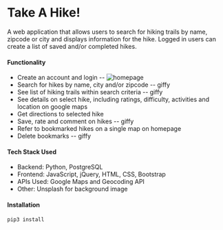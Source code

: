 # Take A Hike!

A web application that allows users to search for hiking trails by name, zipcode or city and displays information for the hike.  Logged in users can create a list of saved and/or completed hikes.

#### Functionality

- Create an account and login
-- ![homepage](/static/img/login.gif)
- Search for hikes by name, city and/or zipcode
-- giffy 
- See list of hiking trails within search criteria
-- giffy 
- See details on select hike, including ratings, difficulty, activities and location on google maps
- Get directions to selected hike
- Save, rate and comment on hikes
-- giffy 
- Refer to bookmarked hikes on a single map on homepage
- Delete bookmarks 
-- giffy

#### Tech Stack Used

- Backend: Python, PostgreSQL
- Frontend: JavaScript, jQuery, HTML, CSS, Bootstrap
- APIs Used: Google Maps and Geocoding API
- Other: Unsplash for background image

#### Installation

```sh
pip3 install
```
